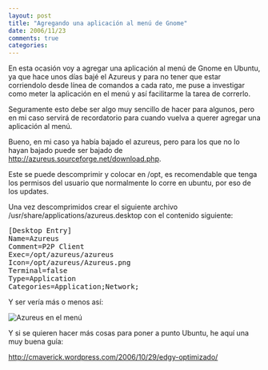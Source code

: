 ```yaml
---
layout: post
title: "Agregando una aplicación al menú de Gnome"
date: 2006/11/23
comments: true
categories: 
---
```


En esta ocasión voy a agregar una aplicación al menú de Gnome en Ubuntu, ya que hace unos días bajé el Azureus y para no tener que estar corriendolo desde línea de comandos a cada rato, me puse a investigar como meter la aplicación en el menú y así facilitarme la tarea de correrlo.

Seguramente esto debe ser algo muy sencillo de hacer para algunos, pero en mi caso servirá de recordatorio para cuando vuelva a querer agregar una aplicación al menú.

Bueno, en mi caso ya había bajado el azureus, pero para los que no lo hayan bajado puede ser bajado de <a href="http://azureus.sourceforge.net/download.php">http://azureus.sourceforge.net/download.php</a>.

Este se puede descomprimir y colocar en /opt, es recomendable que tenga los permisos del usuario que normalmente lo corre en ubuntu, por eso de los updates.

Una vez descomprimidos crear el siguiente archivo /usr/share/applications/azureus.desktop con el contenido siguiente:

<pre>
[Desktop Entry]
Name=Azureus
Comment=P2P Client
Exec=/opt/azureus/azureus
Icon=/opt/azureus/Azureus.png
Terminal=false
Type=Application
Categories=Application;Network;
</pre>

Y ser vería más o menos así:

<img src="http://c243421.r21.cf1.rackcdn.com/menu_azureus.jpg" alt="Azureus en el menú" />

Y si se quieren hacer más cosas para poner a punto Ubuntu, he aquí una muy buena guía:

<a href="http://cmaverick.wordpress.com/2006/10/29/edgy-optimizado/">http://cmaverick.wordpress.com/2006/10/29/edgy-optimizado/</a>
